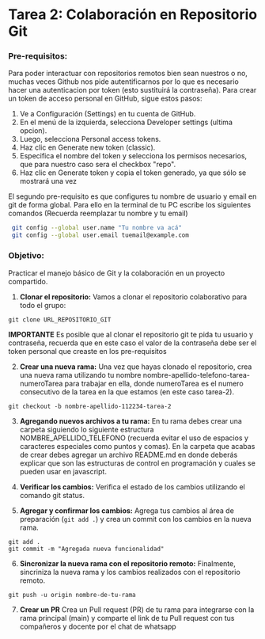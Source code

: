 # Tarea 2: Colaboración en Repositorio Git

### Pre-requisitos:

Para poder interactuar con repositorios remotos bien sean nuestros o no, muchas veces Github nos pide autentificarnos por lo que es necesario hacer una autenticacion por token (esto sustituirá la contraseña). Para crear un token de acceso personal en GitHub, sigue estos pasos:
1. Ve a Configuración (Settings) en tu cuenta de GitHub.
2. En el menú de la izquierda, selecciona Developer settings (ultima opcion).
3. Luego, selecciona Personal access tokens.
4. Haz clic en Generate new token (classic).
5. Especifica el nombre del token y selecciona los permisos necesarios, que para nuestro caso sera el checkbox "repo". 
6. Haz clic en Generate token y copia el token generado, ya que sólo se mostrará una vez


El segundo pre-requisito es que configures tu nombre de usuario y email en git de forma global. Para ello en la terminal de tu PC escribe los siguientes comandos (Recuerda reemplazar tu nombre y tu email)
```bash
 git config --global user.name "Tu nombre va acá"
 git config --global user.email tuemail@example.com
```

### Objetivo:

Practicar el manejo básico de Git y la colaboración en un proyecto compartido.

1. **Clonar el repositorio:** Vamos a clonar el repositorio colaborativo para todo el grupo:

```
git clone URL_REPOSITORIO_GIT
```
   **IMPORTANTE** Es posible que al clonar el repositorio git te pida tu usuario y contraseña, recuerda que en este caso el valor de la contraseña debe ser el token personal que creaste en los pre-requisitos
 
2. **Crear una nueva rama:** Una vez que hayas clonado el repositorio, crea una nueva rama  utilizando tu nombre nombre-apellido-telefono-tarea-numeroTarea para trabajar en ella, donde numeroTarea es el numero consecutivo de la tarea en la que estamos (en este caso tarea-2).
```
git checkout -b nombre-apellido-112234-tarea-2
``` 

3. **Agregando nuevos archivos a tu rama:** En tu rama debes crear una carpeta siguiendo lo siguiente estructura NOMBRE_APELLIDO_TELEFONO (recuerda evitar el uso de espacios y caracteres especiales como puntos y comas). En la carpeta que acabas de crear debes agregar un archivo README.md en donde deberás explicar que son las estructuras de control en programación y cuales se pueden usar en javascript. 

4. **Verificar los cambios:** Verifica el estado de los cambios utilizando el comando git status.

5. **Agregar y confirmar los cambios:** Agrega tus cambios al área de preparación (``` git add . ```) y crea un commit con los cambios en la nueva rama.

```
git add .
git commit -m "Agregada nueva funcionalidad"
```

6. **Sincronizar la nueva rama con el repositorio remoto:** Finalmente, sincriniza la nueva rama y los cambios realizados con el repositorio remoto.

```
git push -u origin nombre-de-tu-rama
```

7. **Crear un PR** Crea un Pull request (PR) de tu rama para integrarse con la rama principal (main) y comparte el link de tu Pull request con tus compañeros y docente por el chat de whatsapp
